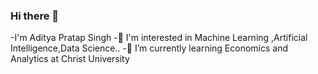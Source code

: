 ### Hi there 👋

-I'm Aditya Pratap Singh
-🔭 I'm interested in Machine Learning ,Artificial Intelligence,Data Science..
-🌱 I’m currently learning Economics and Analytics at Christ University

<!--
**Aditya22112303/Aditya22112303** is a ✨ _special_ ✨ repository because its `README.md` (this file) appears on your GitHub profile.

Here are some ideas to get you started:
###I'm Aditya Pratap Singh
###🔭 I'm interested in Machine llearning ,Artificial Intelligence,Data Science..
###🌱 I’m currently learning Economics and Analytics at Christ University

-->
